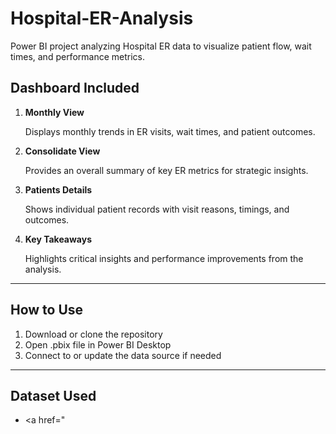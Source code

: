 # Hospital-ER-Analysis
Power BI project analyzing Hospital ER data to visualize patient flow, wait times, and performance metrics.   

## Dashboard Included
1. **Monthly View**
   
   Displays monthly trends in ER visits, wait times, and patient outcomes.
   
2. **Consolidate View**
   
   Provides an overall summary of key ER metrics for strategic insights.
   
3. **Patients Details**
   
    Shows individual patient records with visit reasons, timings, and outcomes.
   
4. **Key Takeaways**
   
   Highlights critical insights and performance improvements from the analysis.

---
## How to Use
1. Download or clone the repository
2. Open .pbix file in Power BI Desktop
3. Connect to or update the data source if needed

---
## Dataset Used
- <a href="









